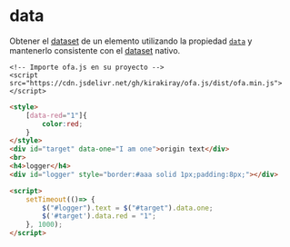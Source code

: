 # data

Obtener el [dataset](https://developer.mozilla.org/es/docs/Web/API/HTMLElement/dataset) de un elemento utilizando la propiedad [`data`](https://developer.mozilla.org/es/docs/Web/API/HTMLElement/style) y mantenerlo consistente con el [dataset](https://developer.mozilla.org/es/docs/Web/API/HTMLElement/dataset) nativo.

<html-viewer>

```
<!-- Importe ofa.js en su proyecto -->
<script src="https://cdn.jsdelivr.net/gh/kirakiray/ofa.js/dist/ofa.min.js"></script>
```

```html
<style>
    [data-red="1"]{
        color:red;
    }
</style>
<div id="target" data-one="I am one">origin text</div>
<br>
<h4>logger</h4>
<div id="logger" style="border:#aaa solid 1px;padding:8px;"></div>

<script>
    setTimeout(()=> {
        $("#logger").text = $("#target").data.one;
        $('#target').data.red = "1";
    }, 1000);
</script>
```

</html-viewer>
